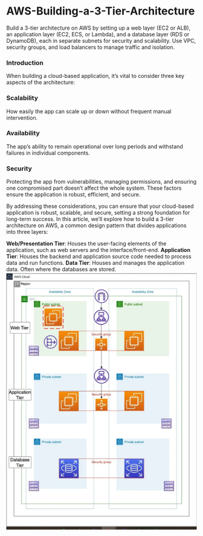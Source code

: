 # AWS-Building-a-3-Tier-Architecture
Build a 3-tier architecture on AWS by setting up a web layer (EC2 or ALB), an application layer (EC2, ECS, or Lambda), and a database layer (RDS or DynamoDB), each in separate subnets for security and scalability. Use VPC, security groups, and load balancers to manage traffic and isolation.
### **Introduction**
When building a cloud-based application, it’s vital to consider three key aspects of the architecture:

### **Scalability**
How easily the app can scale up or down without frequent manual intervention.
### **Availability**
The app’s ability to remain operational over long periods and withstand failures in individual components.
### **Security**
Protecting the app from vulnerabilities, managing permissions, and ensuring one compromised part doesn’t affect the whole system.
These factors ensure the application is robust, efficient, and secure.

By addressing these considerations, you can ensure that your cloud-based application is robust, scalable, and secure, setting a strong foundation for long-term success.
In this article, we’ll explore how to build a 3-tier architecture on AWS, a common design pattern that divides applications into three layers:

**Web/Presentation Tier**: Houses the user-facing elements of the application, such as web servers and the interface/front-end.
**Application Tier**: Houses the backend and application source code needed to process data and run functions.
**Data Tier**: Houses and manages the application data. Often where the databases are stored.
![alt text](Capture.PNG)